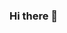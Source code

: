 ### Hi there 👋

<!--
**wolfy916/wolfy916** is a ✨ _special_ ✨ repository because its `README.md` (this file) appears on your GitHub profile.

Here are some ideas to get you started:

![wolfy's GitHub stats](https://github-readme-stats.vercel.app/api?username=wolfy916a&show_icons=true&theme=radical)

- 🔭 I’m currently working on ...
- 🌱 I’m currently learning ...
- 👯 I’m looking to collaborate on ...
- 🤔 I’m looking for help with ...
- 💬 Ask me about ...
- 📫 How to reach me: ...
- 😄 Pronouns: ...
- ⚡ Fun fact: ...
-->
